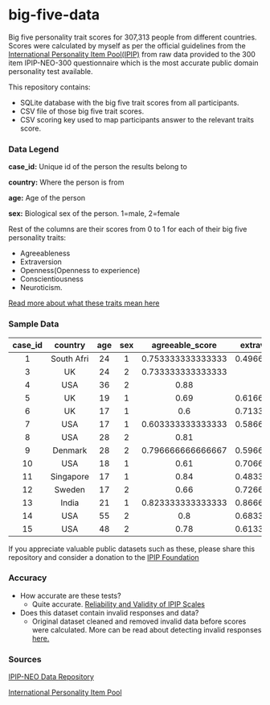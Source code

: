 
# big-five-data
Big five personality trait scores for 307,313 people from different countries. Scores were calculated by myself as per the official guidelines from the  [International Personality Item Pool(IPIP)](https://ipip.ori.org/) from raw data provided to the 300 item IPIP-NEO-300 questionnaire which is the most accurate public domain personality test available.

This repository contains:

 - SQLite database with the big five trait scores from all participants.
 - CSV file of those big five trait scores.
 - CSV scoring key used to map participants answer to the relevant traits score.

### Data Legend

**case_id:** Unique id of the person the results belong to

**country:** Where the person is from

**age:** Age of the person

**sex:** Biological sex of the person. 1=male, 2=female

Rest of the columns are their scores from 0 to 1 for each of their big five personality traits: 

- Agreeableness
- Extraversion
- Openness(Openness to experience)
- Conscientiousness
- Neuroticism.

[Read more about what these traits mean here](https://en.wikipedia.org/wiki/Big_Five_personality_traits#Descriptions_of_the_particular_personality_traits)

### Sample Data

**case\_id**|**country**|**age**|**sex**|**agreeable\_score**|**extraversion\_score**|**openness\_score**|**conscientiousness\_score**|**neuroticism\_score**
:-----:|:-----:|:-----:|:-----:|:-----:|:-----:|:-----:|:-----:|:-----:
1|South Afri|24|1|0.753333333333333|0.496666666666667|0.803333333333333|0.886666666666667|0.426666666666667
3|UK|24|2|0.733333333333333|0.68|0.786666666666667|0.746666666666667|0.59
4|USA|36|2|0.88|0.77|0.86|0.896666666666667|0.296666666666667
5|UK|19|1|0.69|0.616666666666667|0.716666666666667|0.636666666666667|0.563333333333333
6|UK|17|1|0.6|0.713333333333333|0.646666666666667|0.633333333333333|0.513333333333333
7|USA|17|1|0.603333333333333|0.586666666666667|0.653333333333333|0.596666666666667|0.623333333333333
8|USA|28|2|0.81|0.68|0.87|0.76|0.51
9|Denmark|28|2|0.796666666666667|0.596666666666667|0.87|0.646666666666667|0.456666666666667
10|USA|18|1|0.61|0.706666666666667|0.886666666666667|0.59|0.656666666666667
11|Singapore|17|1|0.84|0.483333333333333|0.543333333333333|0.723333333333333|0.65
12|Sweden|17|2|0.66|0.726666666666667|0.74|0.68|0.58
13|India|21|1|0.823333333333333|0.866666666666667|0.813333333333333|0.976666666666667|0.27
14|USA|55|2|0.8|0.683333333333333|0.72|0.666666666666667|0.706666666666667
15|USA|48|2|0.78|0.613333333333333|0.713333333333333|0.833333333333333|0.683333333333333

If you appreciate valuable public datasets such as these, please share this repository and consider a donation to the [IPIP Foundation](https://ipip.ori.org/newWilling_to_Help.htm)

### Accuracy
- How accurate are these tests?
    - Quite accurate. [Reliability and Validity of IPIP Scales](https://ipip.ori.org/ReliabilityValidity.htm)
- Does this dataset contain invalid responses and data?
    - Original dataset cleaned and removed invalid data before scores were calculated. More can be read about detecting invalid responses [here.](https://ipip.ori.org/newValidity.htm)

### Sources
[IPIP-NEO Data Repository](https://osf.io/tbmh5/)

[International Personality Item Pool](https://ipip.ori.org/)
